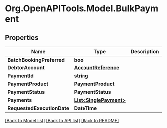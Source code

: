 # Org.OpenAPITools.Model.BulkPayment

## Properties

Name | Type | Description | Notes
------------ | ------------- | ------------- | -------------
**BatchBookingPreferred** | **bool** |  | [optional] 
**DebtorAccount** | [**AccountReference**](AccountReference.md) |  | [optional] 
**PaymentId** | **string** |  | [optional] 
**PaymentProduct** | **PaymentProduct** |  | [optional] 
**PaymentStatus** | **PaymentStatus** |  | [optional] 
**Payments** | [**List&lt;SinglePayment&gt;**](SinglePayment.md) |  | [optional] 
**RequestedExecutionDate** | **DateTime** |  | [optional] 

[[Back to Model list]](../README.md#documentation-for-models) [[Back to API list]](../README.md#documentation-for-api-endpoints) [[Back to README]](../README.md)

